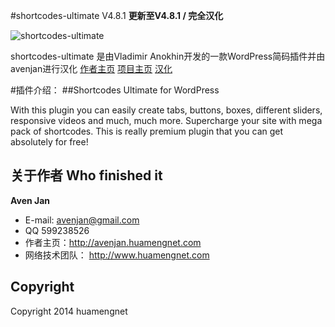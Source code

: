 #shortcodes-ultimate V4.8.1
**更新至V4.8.1  / 完全汉化**


 ![shortcodes-ultimate](http://gndev.info/wp-content/uploads/2013/08/shortcodes1.jpg)


shortcodes-ultimate 是由Vladimir Anokhin开发的一款WordPress简码插件并由avenjan进行汉化
[作者主页](http://gndev.info/) 
[项目主页](http://gndev.info/shortcodes-ultimate/)
[汉化](http://aven.zhluo.com/)

#插件介绍：
##Shortcodes Ultimate for WordPress

With this plugin you can easily create tabs, buttons, boxes, different sliders, responsive videos and much, much more. Supercharge your site with mega pack of shortcodes. This is really premium plugin that you can get absolutely for free!

## 关于作者 Who finished it

**Aven Jan**

+ E-mail: avenjan@gmail.com
+ QQ 599238526
+ 作者主页：<http://avenjan.huamengnet.com>
+ 网络技术团队： <http://www.huamengnet.com>


## Copyright 

Copyright 2014 huamengnet 
